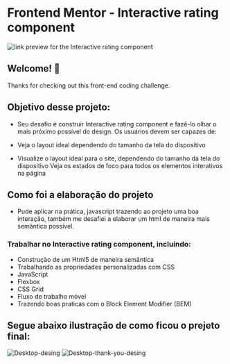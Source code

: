 # Frontend Mentor - Interactive rating component

![link preview for the Interactive rating component](https://tiagohenrique10.github.io/Interactive-rating-component-solution/)
## Welcome! 👋

Thanks for checking out this front-end coding challenge.

## Objetivo desse projeto:

* Seu desafio é construir Interactive rating component e fazê-lo olhar o mais próximo possível do design.
Os usuários devem ser capazes de:

* Veja o layout ideal dependendo do tamanho da tela do dispositivo
  
* Visualize o layout ideal para o site, dependendo do tamanho da tela do dispositivo Veja os estados de foco para todos os elementos interativos na página  
  
## Como foi a elaboração do projeto
 * Pude aplicar na prática, javascript trazendo ao projeto uma boa interação, também me desafiei a elaborar um html de maneira mais semântica possível. 
  
 ### Trabalhar no Interactive rating component, incluindo:

 * Construção de um Html5 de maneira semântica
 * Trabalhando as propriedades personalizadas com
   CSS
 * JavaScript
 * Flexbox 
 * CSS Grid
 * Fluxo de trabalho móvel
 * Trazendo boas praticas com o Block Element Modifier (BEM)
  
## Segue abaixo ilustração de como ficou o prejeto final: 

![Desktop-desing](https://user-images.githubusercontent.com/96561261/193912383-b450c962-58c0-47c4-8740-5648423ab01d.png)
![Desktop-thank-you-desing](https://user-images.githubusercontent.com/96561261/193912385-4e36715e-77fe-4437-b2bf-5448f7c47168.png)
